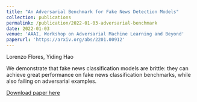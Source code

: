 ```yaml
---
title: "An Adversarial Benchmark for Fake News Detection Models"
collection: publications
permalink: /publication/2022-01-03-adversarial-benchmark
date: 2022-01-03
venue: 'AAAI, Workshop on Adversarial Machine Learning and Beyond'
paperurl: 'https://arxiv.org/abs/2201.00912'
---
```


Lorenzo Flores, Yiding Hao

We demonstrate that fake news classification models are brittle: they can achieve great performance on fake news classification benchmarks, while also failing on adversarial examples.

[Download paper here](http://ljyflores.github.io/files/adversarial_benchmark.pdf)